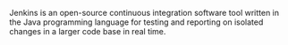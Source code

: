Jenkins is an open-source continuous integration software tool written in the Java programming language for testing and reporting on isolated changes in a larger code base in real time.
